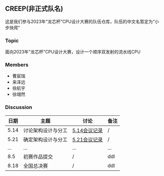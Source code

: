 ## CREEP(非正式队名)

这是我们参与2023年“龙芯杯”CPU设计大赛的队伍仓库，队伍的中文名暂定为“小步快爬”

### Topic
面向2023年“龙芯杯”CPU设计大赛，设计一个顺序双发射的流水线CPU

### Members
* 曹宸瑞
* 来泽远
* 徐航宇
* 徐翊然

### Discussion
|日期|主题|讨论|备注|
|-|-|-|-|
|5.14|讨论架构设计与分工|[5.14会议记录]("./docs/5.14会议记录.md")|/|   
|5.21|确定架构设计与分工|[5.21会议记录]("./docs/5.21会议记录.md")|/|   
|...|...|...|...|
|8.5|初赛作品提交|/|ddl|
|8.18|全国总决赛|/|ddl|